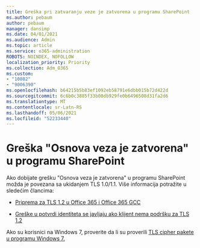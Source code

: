 ```yaml
---
title: Greška pri zatvaranju veze je zatvorena u programu SharePoint
ms.author: pebaum
author: pebaum
manager: dansimp
ms.date: 04/01/2021
ms.audience: Admin
ms.topic: article
ms.service: o365-administration
ROBOTS: NOINDEX, NOFOLLOW
localization_priority: Priority
ms.collection: Adm_O365
ms.custom:
- "10802"
- "9006390"
ms.openlocfilehash: b64215b5b83ef1092eb58791e6dbb015b72d422d
ms.sourcegitcommit: 6c6b0c3885f33b08db929fe0b6496508d31fa2d6
ms.translationtype: MT
ms.contentlocale: sr-Latn-RS
ms.lasthandoff: 05/06/2021
ms.locfileid: "52233440"
---
```

# <a name="the-underlying-connection-was-closed-error-in-sharepoint"></a>Greška "Osnova veza je zatvorena" u programu SharePoint

Ako dobijate grešku "Osnova veza je zatvorena" u programu SharePoint možda je povezana sa ukidanjem TLS 1.0/1.1. Više informacija potražite u sledećim člancima:

- [Priprema za TLS 1.2 u Office 365 i Office 365 GCC](https://docs.microsoft.com/microsoft-365/compliance/prepare-tls-1.2-in-office-365?view=o365-worldwide)

- [Greške u potvrdi identiteta se javljaju ako klijent nema podršku za TLS 1.2](https://review.docs.microsoft.com/sharepoint/troubleshoot/administration/authentication-errors-tls12-support)

Ako su korisnici na Windows 7, proverite da li su proverili [TLS cipher pakete u programu Windows 7.](https://docs.microsoft.com/windows/win32/secauthn/tls-cipher-suites-in-windows-7)